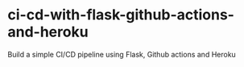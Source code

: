 # ci-cd-with-flask-github-actions-and-heroku
Build a simple CI/CD pipeline using Flask, Github actions and Heroku
